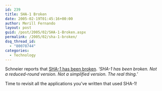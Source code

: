 ```yaml
---
id: 239
title: SHA-1 Broken
date: 2005-02-19T01:45:16+00:00
author: Merill Fernando
layout: post
guid: /post/2005/02/SHA-1-Broken.aspx
permalink: /2005/02/sha-1-broken/
dsq_thread_id:
  - "80078744"
categories:
  - Technology
---
```

<p>Schneier reports that <a href="http://www.schneier.com/blog/archives/2005/02/sha1_broken.html">SHA-1 has been broken</a>. <em>&lsquo;SHA-1 has been broken. Not a reduced-round version. Not a simplified version. The real thing.&rsquo;</em></p>
<p>Time to revisit all the applications you&rsquo;ve written that used SHA-1!</p>